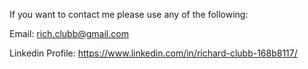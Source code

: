 If you want to contact me please use any of the following:

Email: rich.clubb@gmail.com

Linkedin Profile: <https://www.linkedin.com/in/richard-clubb-168b8117/>
